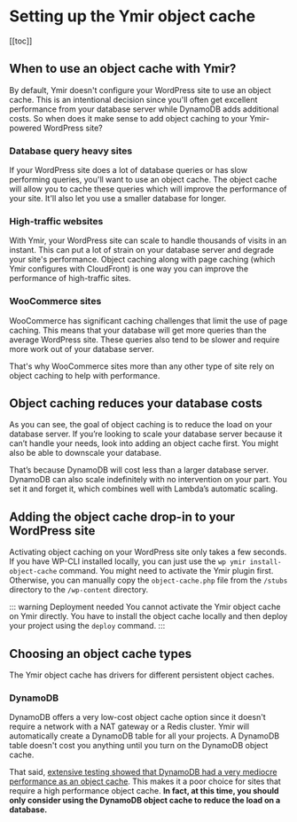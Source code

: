 # Setting up the Ymir object cache

[[toc]]

## When to use an object cache with Ymir?

By default, Ymir doesn't configure your WordPress site to use an object cache. This is an intentional decision since you'll often get excellent performance from your database server while DynamoDB adds additional costs. So when does it make sense to add object caching to your Ymir-powered WordPress site?

### Database query heavy sites

If your WordPress site does a lot of database queries or has slow performing queries, you'll want to use an object cache. The object cache will allow you to cache these queries which will improve the performance of your site. It'll also let you use a smaller database for longer.

### High-traffic websites

With Ymir, your WordPress site can scale to handle thousands of visits in an instant. This can put a lot of strain on your database server and degrade your site's performance. Object caching along with page caching (which Ymir configures with CloudFront) is one way you can improve the performance of high-traffic sites.

### WooCommerce sites

WooCommerce has significant caching challenges that limit the use of page caching. This means that your database will get more queries than the average WordPress site. These queries also tend to be slower and require more work out of your database server.

That's why WooCommerce sites more than any other type of site rely on object caching to help with performance.

## Object caching reduces your database costs

As you can see, the goal of object caching is to reduce the load on your database server. If you’re looking to scale your database server because it can’t handle your needs, look into adding an object cache first. You might also be able to downscale your database.

That’s because DynamoDB will cost less than a larger database server. DynamoDB can also scale indefinitely with no intervention on your part. You set it and forget it, which combines well with Lambda’s automatic scaling.

## Adding the object cache drop-in to your WordPress site

Activating object caching on your WordPress site only takes a few seconds. If you have WP-CLI installed locally, you can just use the `wp ymir install-object-cache` command. You might need to activate the Ymir plugin first. Otherwise, you can manually copy the `object-cache.php` file from the `/stubs` directory to the `/wp-content` directory.

::: warning Deployment needed
You cannot activate the Ymir object cache on Ymir directly. You have to install the object cache locally and then deploy your project using the `deploy` command.
:::

## Choosing an object cache types

The Ymir object cache has drivers for different persistent object caches.

### DynamoDB

DynamoDB offers a very low-cost object cache option since it doesn't require a network with a NAT gateway or a Redis cluster. Ymir will automatically create a DynamoDB table for all your projects. A DynamoDB table doesn't cost you anything until you turn on the DynamoDB object cache.

That said, [extensive testing showed that DynamoDB had a very mediocre performance as an object cache][1]. This makes it a poor choice for sites that require a high performance object cache. **In fact, at this time, you should only consider using the DynamoDB object cache to reduce the load on a database.**

[1]: https://twitter.com/twigpress/status/1380264808486858752
